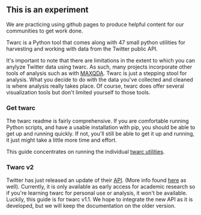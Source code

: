 ## This is an experiment

We are practicing using github pages to produce helpful content for our communities to get work done.

Twarc is a Python tool that comes along with 47 small python utilities for harvesting and working with data from the Twitter public API.

It's important to note that there are limitations in the extent to which you can anylyze Twitter data using twarc. As such, many projects incorporate other tools of analysis such as with [MAXQDA](https://www.maxqda.com/blogpost/how-to-analyze-twitter-data). Twarc is just a stepping stool for analysis. What you decide to do with the data you've collected and cleaned is where analysis really takes place. Of course, twarc does offer several visualization tools but don't limited yourself to those tools. 

### Get twarc

The twarc readme is fairly comprehensive.  If you are comfortable running Python scripts, and have a usable installation with pip, you should be able to get up and running quickly. If not, you'll still be able to get it up and running, it just might take a little more time and effort. 

This guide concentrates on running the individual [twarc utilities](utilities.md).

### Twarc v2 

Twitter has just released an update of their [API](https://blog.twitter.com/developer/en_us/topics/tools/2020/introducing_new_twitter_api.html). (More info found [here](https://news.docnow.io/twarc2-779278e66ea0) as well). Currently, it is only available as early access for academic research so if you're learning twarc for personal use or analysis, it won't be available. Luckily, this guide is for twarc v1.1. We hope to integrate the new API as it is developed, but we will keep the documentation on the older version.    
